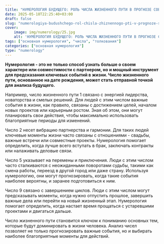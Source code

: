 ```yaml
---
title: "НУМЕРОЛОГИЯ БУДУЩЕГО: РОЛЬ ЧИСЛА ЖИЗНЕННОГО ПУТИ В ПРОГНОЗЕ СОБЫТИЙ (ЧАСТЬ 1)"
date: 2025-05-18T22:25:40+03:00
draft: false
slug: "numerologiya-budushchego-rol-chisla-zhiznennogo-pti-v-prognoze-sobytiy-chast-1"
cover:
    image: img/numerology/25.jpg
    alt: 'НУМЕРОЛОГИЯ БУДУЩЕГО: РОЛЬ ЧИСЛА ЖИЗНЕННОГО ПУТИ В ПРОГНОЗЕ СОБЫТИЙ (ЧАСТЬ 1)'
tags: ["основная нумерология", "числа", "толкования"]
categories: ["основная нумерология"]
type: "numerology"
---
```



**Нумерология - это не только способ узнать больше о своем характере или совместимости с партнером, но и мощный инструмент для предсказания ключевых событий в жизни. Число жизненного пути, основанное на дате рождения, может стать отправной точкой для анализа будущего.**

Например, число жизненного пути 1 связано с энергией лидерства, новаторства и смелых решений. Для людей с этим числом важные события в жизни, как правило, связаны с достижением целей, началом новых проектов или карьерным ростом. Зная об этом, они могут планировать свои действия, чтобы максимально использовать благоприятные периоды для изменений.

Число 2 несет вибрацию партнерства и гармонии. Для таких людей ключевые моменты жизни часто связаны с отношениями - свадьбы, важные встречи или совместные проекты. Нумерология помогает определить, когда лучше всего вступать в брак, заключать контракты или налаживать деловые связи.

Число 5 указывает на перемены и приключения. Люди с этим числом часто сталкиваются с неожиданными поворотами судьбы, такими как смена работы, переезд в другой город или даже страну. Используя нумерологию, они могут прогнозировать, когда такие события наиболее вероятны, и заранее подготовиться к ним.

Число 9 связано с завершением циклов. Люди с этим числом могут предсказывать моменты, когда нужно отпустить прошлое, завершить важные дела или перейти на новый жизненный этап. Нумерология помогает определить, когда настает время прощаться с устаревшими проектами и двигаться дальше.

Число жизненного пути становится ключом к пониманию основных тем, которые будут доминировать в жизни человека. Анализ чисел позволяет не только прогнозировать важные события, но и выбирать наиболее благоприятные моменты для действий.
